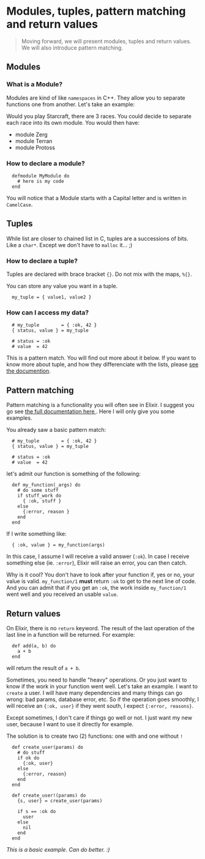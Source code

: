 # Modules, tuples, pattern matching and return values #

> Moving forward, we will present modules, tuples and return values. We will also introduce pattern matching.

## Modules ##

### What is a Module? ###

Modules are kind of like `namespaces` in C++.
They allow you to separate functions one from another. Let's take an example:

Would you play Starcraft, there are 3 races.
You could decide to separate each race into its own module. You would then have:
* module Zerg
* module Terran
* module Protoss

### How to declare a module? ###

```
  defmodule MyModule do
    # here is my code
  end
```

You will notice that a Module starts with a Capital letter and is written in `CamelCase`.

## Tuples ##

While list are closer to chained list in C, tuples are a successions of bits. Like a `char*`. Except we don't have to `malloc` it... ;)

### How to declare a tuple? ###

Tuples are declared with brace bracket `{}`.
Do not mix with the maps, `%{}`.

You can store any value you want in a tuple.

```
  my_tuple = { value1, value2 }
```

### How can I access my data? ###

```
  # my_tuple        = { :ok, 42 }
  { status, value } = my_tuple

  # status = :ok
  # value  = 42
```

This is a pattern match. You will find out more about it below.
If you want to know more about tuple, and how they differenciate with the lists, please [see the documention]("http://elixir-lang.org/getting-started/basic-types.html#tuples").

## Pattern matching ##

Pattern matching is a functionality you will often see in Elixir. I suggest you go see [ the full documentation here ]("http://elixir-lang.org/getting-started/pattern-matching.html").
Here I will only give you some examples.

You already saw a basic pattern match:

```
  # my_tuple        = { :ok, 42 }
  { status, value } = my_tuple

  # status = :ok
  # value  = 42
```

let's admit our function is something of the following:
```
  def my_function(_args) do
    # do some stuff
    if stuff_work do
      { :ok, stuff }
    else
      {:error, reason }
    end
  end
```

If I write something like:

```
  { :ok, value } = my_function(args)
```
In this case, I assume I will receive a valid answer (`:ok`).
In case I receive something else (ie. `:error`), Elixir will raise an error, you can then catch.

Why is it cool?
You don't have to look after your function if, yes or no, your value is valid. `my_function/1` **must** return `:ok` to get to the next line of code. And you can admit that if you get an `:ok`, the work inside `my_function/1` went well and you received an usable `value`.


## Return values ##

On Elixir, there is no `return` keyword. The result of the last operation of the last line in a function will be returned.
For example:
```
  def add(a, b) do
    a + b
  end
```
will return the result of `a + b`.


Sometimes, you need to handle "heavy" operations. Or you just want to know if the work in your function went well.
Let's take an example. I want to `create` a user. I will have many dependencies and many things can go wrong: bad params, database error, etc. So if the operation goes smoothly, I will receive an `{:ok, user}` if they went south, I expect `{:error, reasons}`.

Except sometimes, I don't care if things go well or not. I just want my new user, because I want to use it directly for example.

The solution is to create two (2) functions: one with and one without `!`

```
  def create_user(params) do
    # do stuff
    if ok do
      {:ok, user}
    else
      {:error, reason}
    end
  end

  def create_user!(params) do
    {s, user} = create_user(params)

    if s == :ok do
      user
    else
      nil
    end
  end
```

_This is a basic example. Can do better. :)_
